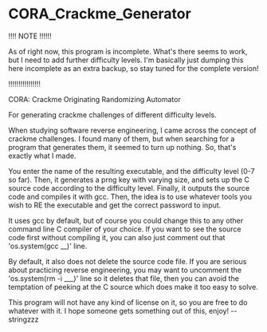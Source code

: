 # CORA_Crackme_Generator

!!!! NOTE !!!!!!

As of right now, this program is incomplete. What's there seems to work, but I need to add further difficulty levels.
I'm basically just dumping this here incomplete as an extra backup, so stay tuned for the complete version!

!!!!!!!!!!!!!!!!

CORA: Crackme Originating Randomizing Automator

For generating crackme challenges of different difficulty levels.

When studying software reverse engineering, I came across the concept of crackme challenges. I found many of them, but when searching for a program
that generates them, it seemed to turn up nothing. So, that's exactly what I made.

You enter the name of the resulting executable, and the difficulty level (0-7 so far). Then, it generates a prng key with varying size, and
sets up the C source code according to the difficulty level. Finally, it outputs the source code and compiles it with gcc. Then, the idea is to use whatever tools
you wish to RE the executable and get the correct password to input. 

It uses gcc by default, but of course you could change this to any other command line C compiler of your choice. 
If you want to see the source code first without compiling it, you can also just comment out that 'os.system(gcc __)' line. 

By default, it also does not delete the source code file. If you are serious about practicing reverse engineering, you may want to 
uncomment the 'os.system(rm -i ___)' line so it deletes that file, then you can avoid the temptation of peeking at the C source which does make it too easy to solve.

This program will not have any kind of license on it, so you are free to do whatever with it.
I hope someone gets something out of this, enjoy!
--stringzzz
